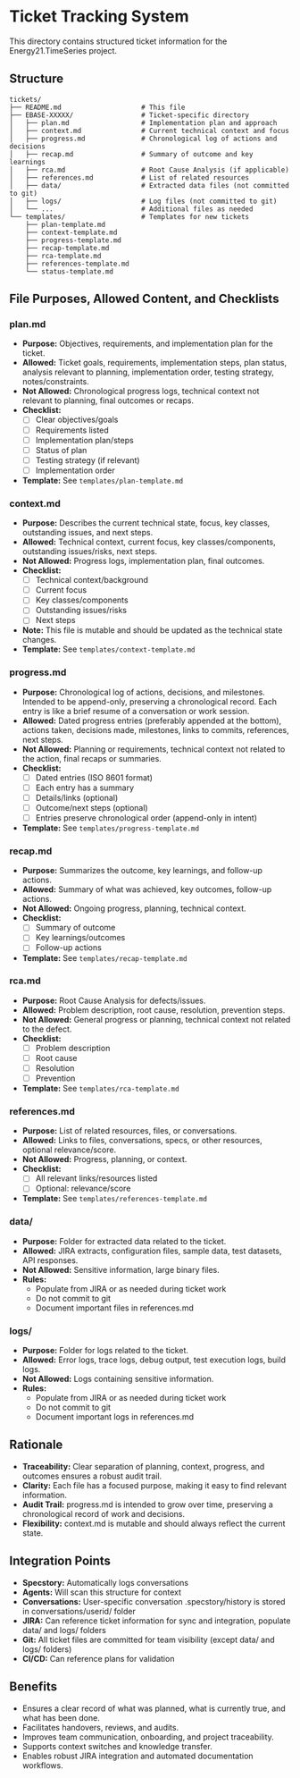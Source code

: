 # Ticket Tracking System

This directory contains structured ticket information for the Energy21.TimeSeries project.

## Structure

```
tickets/
├── README.md                    # This file
├── EBASE-XXXXX/                 # Ticket-specific directory
│   ├── plan.md                  # Implementation plan and approach
│   ├── context.md               # Current technical context and focus
│   ├── progress.md              # Chronological log of actions and decisions
│   ├── recap.md                 # Summary of outcome and key learnings
│   ├── rca.md                   # Root Cause Analysis (if applicable)
│   ├── references.md            # List of related resources
│   ├── data/                    # Extracted data files (not committed to git)
│   ├── logs/                    # Log files (not committed to git)
│   └── ...                      # Additional files as needed
└── templates/                   # Templates for new tickets
    ├── plan-template.md
    ├── context-template.md
    ├── progress-template.md
    ├── recap-template.md
    ├── rca-template.md
    ├── references-template.md
    └── status-template.md
```

## File Purposes, Allowed Content, and Checklists

### plan.md
- **Purpose:** Objectives, requirements, and implementation plan for the ticket.
- **Allowed:** Ticket goals, requirements, implementation steps, plan status, analysis relevant to planning, implementation order, testing strategy, notes/constraints.
- **Not Allowed:** Chronological progress logs, technical context not relevant to planning, final outcomes or recaps.
- **Checklist:**
  - [ ] Clear objectives/goals
  - [ ] Requirements listed
  - [ ] Implementation plan/steps
  - [ ] Status of plan
  - [ ] Testing strategy (if relevant)
  - [ ] Implementation order
- **Template:** See `templates/plan-template.md`

### context.md
- **Purpose:** Describes the current technical state, focus, key classes, outstanding issues, and next steps.
- **Allowed:** Technical context, current focus, key classes/components, outstanding issues/risks, next steps.
- **Not Allowed:** Progress logs, implementation plan, final outcomes.
- **Checklist:**
  - [ ] Technical context/background
  - [ ] Current focus
  - [ ] Key classes/components
  - [ ] Outstanding issues/risks
  - [ ] Next steps
- **Note:** This file is mutable and should be updated as the technical state changes.
- **Template:** See `templates/context-template.md`

### progress.md
- **Purpose:** Chronological log of actions, decisions, and milestones. Intended to be append-only, preserving a chronological record. Each entry is like a brief resume of a conversation or work session.
- **Allowed:** Dated progress entries (preferably appended at the bottom), actions taken, decisions made, milestones, links to commits, references, next steps.
- **Not Allowed:** Planning or requirements, technical context not related to the action, final recaps or summaries.
- **Checklist:**
  - [ ] Dated entries (ISO 8601 format)
  - [ ] Each entry has a summary
  - [ ] Details/links (optional)
  - [ ] Outcome/next steps (optional)
  - [ ] Entries preserve chronological order (append-only in intent)
- **Template:** See `templates/progress-template.md`

### recap.md
- **Purpose:** Summarizes the outcome, key learnings, and follow-up actions.
- **Allowed:** Summary of what was achieved, key outcomes, follow-up actions.
- **Not Allowed:** Ongoing progress, planning, technical context.
- **Checklist:**
  - [ ] Summary of outcome
  - [ ] Key learnings/outcomes
  - [ ] Follow-up actions
- **Template:** See `templates/recap-template.md`

### rca.md
- **Purpose:** Root Cause Analysis for defects/issues.
- **Allowed:** Problem description, root cause, resolution, prevention steps.
- **Not Allowed:** General progress or planning, technical context not related to the defect.
- **Checklist:**
  - [ ] Problem description
  - [ ] Root cause
  - [ ] Resolution
  - [ ] Prevention
- **Template:** See `templates/rca-template.md`

### references.md
- **Purpose:** List of related resources, files, or conversations.
- **Allowed:** Links to files, conversations, specs, or other resources, optional relevance/score.
- **Not Allowed:** Progress, planning, or context.
- **Checklist:**
  - [ ] All relevant links/resources listed
  - [ ] Optional: relevance/score
- **Template:** See `templates/references-template.md`

### data/
- **Purpose:** Folder for extracted data related to the ticket.
- **Allowed:** JIRA extracts, configuration files, sample data, test datasets, API responses.
- **Not Allowed:** Sensitive information, large binary files.
- **Rules:**
  - Populate from JIRA or as needed during ticket work
  - Do not commit to git
  - Document important files in references.md

### logs/
- **Purpose:** Folder for logs related to the ticket.
- **Allowed:** Error logs, trace logs, debug output, test execution logs, build logs.
- **Not Allowed:** Logs containing sensitive information.
- **Rules:**
  - Populate from JIRA or as needed during ticket work
  - Do not commit to git
  - Document important logs in references.md

## Rationale
- **Traceability:** Clear separation of planning, context, progress, and outcomes ensures a robust audit trail.
- **Clarity:** Each file has a focused purpose, making it easy to find relevant information.
- **Audit Trail:** progress.md is intended to grow over time, preserving a chronological record of work and decisions.
- **Flexibility:** context.md is mutable and should always reflect the current state.

## Integration Points
- **Specstory:** Automatically logs conversations
- **Agents:** Will scan this structure for context
- **Conversations:** User-specific conversation .specstory/history is stored in conversations/userid/ folder
- **JIRA:** Can reference ticket information for sync and integration, populate data/ and logs/ folders
- **Git:** All ticket files are committed for team visibility (except data/ and logs/ folders)
- **CI/CD:** Can reference plans for validation 

## Benefits
- Ensures a clear record of what was planned, what is currently true, and what has been done.
- Facilitates handovers, reviews, and audits.
- Improves team communication, onboarding, and project traceability.
- Supports context switches and knowledge transfer.
- Enables robust JIRA integration and automated documentation workflows. 